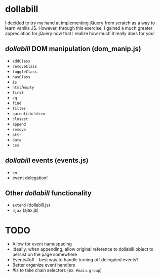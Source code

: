 # dollabill
I decided to try my hand at implementing jQuery from scratch as a way to learn vanilla JS. However, through this exercise, I gained a much greater appreciation for jQuery now that I realize how much it really does for you!

## _dollabill_ DOM manipulation (dom_manip.js)
- `addClass`
- `removeClass`
- `toggleClass`
- `hasClass`
- `is`
- `html`/`empty`
- `first`
- `eq`
- `find`
- `filter`
- `parent`/`children`
- `closest`
- `append`
- `remove`
- `attr`
- `data`
- `css`

## _dollabill_ events (events.js)
- `on`
- event delegation!

## Other _dollabill_ functionality
- `extend` (dollabill.js)
- `ajax` (ajax.js)

# TODO
- Allow for event namespacing
- Ideally, when appending, allow original reference to dollabill object to persist on the page somewhere
- Events#off - best way to handle turning off delegated events?
- Better organize event handlers
- #is to take chain selectors (ex. `#main.group`)
